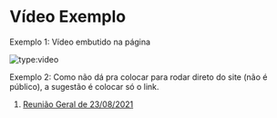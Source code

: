 # Vídeo Exemplo

Exemplo 1: Vídeo embutido na página

![type:video](https://www.youtube.com/embed/LXb3EKWsInQ)

Exemplo 2: Como não dá pra colocar para rodar direto do site (não é público), a sugestão é colocar só o link.

1. [Reunião Geral de 23/08/2021](https://justicaeleitoral-my.sharepoint.com/:v:/g/personal/bruney_brum_tse_jus_br/Eb1JEUqMh-pHpd_GLih-baAB5rxPFH5fLdlRAfFdt0IrrQ)

